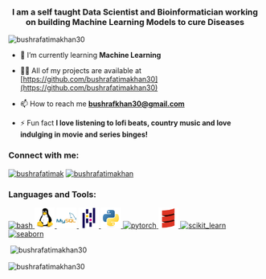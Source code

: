 <h3 align="center">I am a self taught Data Scientist and Bioinformatician working on building Machine Learning Models to cure Diseases</h3>

<p align="left"> <img src="https://komarev.com/ghpvc/?username=bushrafatimakhan30&label=Profile%20views&color=0e75b6&style=flat" alt="bushrafatimakhan30" /> </p>

- 🌱 I’m currently learning **Machine Learning**

- 👨‍💻 All of my projects are available at [https://github.com/bushrafatimakhan30](https://github.com/bushrafatimakhan30)

- 📫 How to reach me **bushrafkhan30@gmail.com**

- ⚡ Fun fact **I love listening to lofi beats, country music and love indulging in movie and series binges!**

<h3 align="left">Connect with me:</h3>
<p align="left">
<a href="https://twitter.com/bushrafatimak" target="blank"><img align="center" src="https://raw.githubusercontent.com/rahuldkjain/github-profile-readme-generator/master/src/images/icons/Social/twitter.svg" alt="bushrafatimak" height="30" width="40" /></a>
<a href="https://linkedin.com/in/bushrafatimakhan" target="blank"><img align="center" src="https://raw.githubusercontent.com/rahuldkjain/github-profile-readme-generator/master/src/images/icons/Social/linked-in-alt.svg" alt="bushrafatimakhan" height="30" width="40" /></a>
</p>

<h3 align="left">Languages and Tools:</h3>
<p align="left"> <a href="https://www.gnu.org/software/bash/" target="_blank" rel="noreferrer"> <img src="https://www.vectorlogo.zone/logos/gnu_bash/gnu_bash-icon.svg" alt="bash" width="40" height="40"/> </a> <a href="https://www.linux.org/" target="_blank" rel="noreferrer"> <img src="https://raw.githubusercontent.com/devicons/devicon/master/icons/linux/linux-original.svg" alt="linux" width="40" height="40"/> </a> <a href="https://www.mysql.com/" target="_blank" rel="noreferrer"> <img src="https://raw.githubusercontent.com/devicons/devicon/master/icons/mysql/mysql-original-wordmark.svg" alt="mysql" width="40" height="40"/> </a> <a href="https://pandas.pydata.org/" target="_blank" rel="noreferrer"> <img src="https://raw.githubusercontent.com/devicons/devicon/2ae2a900d2f041da66e950e4d48052658d850630/icons/pandas/pandas-original.svg" alt="pandas" width="40" height="40"/> </a> <a href="https://www.python.org" target="_blank" rel="noreferrer"> <img src="https://raw.githubusercontent.com/devicons/devicon/master/icons/python/python-original.svg" alt="python" width="40" height="40"/> </a> <a href="https://pytorch.org/" target="_blank" rel="noreferrer"> <img src="https://www.vectorlogo.zone/logos/pytorch/pytorch-icon.svg" alt="pytorch" width="40" height="40"/> </a> <a href="https://www.scala-lang.org" target="_blank" rel="noreferrer"> <img src="https://raw.githubusercontent.com/devicons/devicon/master/icons/scala/scala-original.svg" alt="scala" width="40" height="40"/> </a> <a href="https://scikit-learn.org/" target="_blank" rel="noreferrer"> <img src="https://upload.wikimedia.org/wikipedia/commons/0/05/Scikit_learn_logo_small.svg" alt="scikit_learn" width="40" height="40"/> </a> <a href="https://seaborn.pydata.org/" target="_blank" rel="noreferrer"> <img src="https://seaborn.pydata.org/_images/logo-mark-lightbg.svg" alt="seaborn" width="40" height="40"/> </a> </p>

<p>&nbsp;<img align="center" src="https://github-readme-stats.vercel.app/api?username=bushrafatimakhan30&show_icons=true&locale=en" alt="bushrafatimakhan30" /></p>

<p><img align="center" src="https://github-readme-streak-stats.herokuapp.com/?user=bushrafatimakhan30&" alt="bushrafatimakhan30" /></p>
